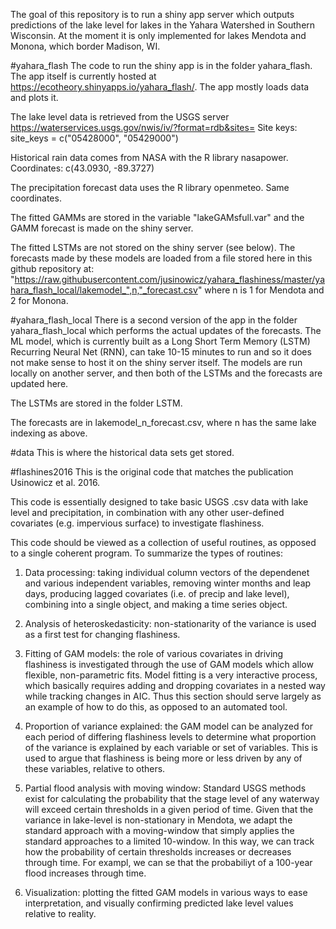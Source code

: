 The goal of this repository is to run a shiny app server which outputs predictions of the lake level for lakes
in the Yahara Watershed in Southern Wisconsin. At the moment it is only implemented for lakes Mendota and 
Monona, which border Madison, WI. 

#yahara_flash
The code to run the shiny app is in the folder yahara_flash. The app itself is currently hosted at
https://ecotheory.shinyapps.io/yahara_flash/. The app mostly loads data and plots it. 

The lake level data is retrieved from the USGS server 
https://waterservices.usgs.gov/nwis/iv/?format=rdb&sites=
Site keys: site_keys = c("05428000", "05429000")

Historical rain data comes from NASA with the R library nasapower. 
Coordinates: c(43.0930, -89.3727)

The precipitation forecast data uses the R library openmeteo. Same coordinates.

The fitted GAMMs are stored in the variable "lakeGAMsfull.var" and the GAMM forecast is made
on the shiny server. 

The fitted LSTMs are not stored on the shiny server (see below). The forecasts made by these models
are loaded from a file stored here in this github repository at: 
"https://raw.githubusercontent.com/jusinowicz/yahara_flashiness/master/yahara_flash_local/lakemodel_",n,"_forecast.csv"
where n is 1 for Mendota and 2 for Monona. 

#yahara_flash_local
There is a second version of the app in the folder yahara_flash_local which performs the actual updates 
of the forecasts. The ML model, which is currently built as a Long Short Term Memory (LSTM) Recurring
Neural Net (RNN), can take 10-15 minutes to run and so it does not make sense to host it on the shiny 
server itself. The models are run locally on another server, and then both of the LSTMs and the forecasts
are updated here. 

The LSTMs are stored in the folder LSTM.

The forecasts are in lakemodel_n_forecast.csv, where n has the same lake indexing as above.

#data
This is where the historical data sets get stored.

#flashines2016
This is the original code that matches the publication Usinowicz et al. 2016. 

This code is essentially designed to take basic USGS .csv data with lake level and precipitation, in 
combination with any other user-defined covariates (e.g. impervious surface) to investigate flashiness. 

This code should be viewed as a collection of useful routines, as opposed to a single coherent program. 
To summarize the types of routines: 

1. Data processing: taking individual column vectors of the
    dependenet and various independent variables, removing
    winter months and leap days, producing
    lagged covariates (i.e. of precip and lake level), 
    combining into a single object, and making a time series
    object. 

2. Analysis of heteroskedasticity: non-stationarity of the 
 		variance is used as a first test for changing flashiness.

3. Fitting of GAM models: the role of various covariates in 
		driving flashiness is investigated through the use of 
		GAM models which allow flexible, non-parametric fits.
		Model fitting is a very interactive process, which basically
		requires adding and dropping covariates in a nested 
		way while tracking changes in AIC. Thus this section should
		serve largely as an example of how to do this, as opposed
		to an automated tool. 

4. Proportion of variance explained: the GAM model can be analyzed
		for each period of differing flashiness levels to determine what 
		proportion of the variance is explained by each variable or 
		set of variables. This is used to argue that flashiness is 
		being more or less driven by any of these variables, relative
		to others. 

5. Partial flood analysis with moving window: Standard USGS 
		methods exist for calculating the probability that the stage level
 		of any waterway will exceed certain thresholds in a given period
		of time. Given that the variance in lake-level is non-stationary in
 		Mendota, we adapt the standard approach with a moving-window that simply
		applies the standard approaches to a limited 10-window. In this way,
		we can track how the probability of certain thresholds increases or decreases
		through time. For exampl, we can se that the probabiliyt of a 100-year flood
		increases through time. 

6. Visualization: plotting the fitted GAM models in various ways 
	 to ease interpretation, and visually confirming predicted lake	
	 level values relative to reality. 
#
